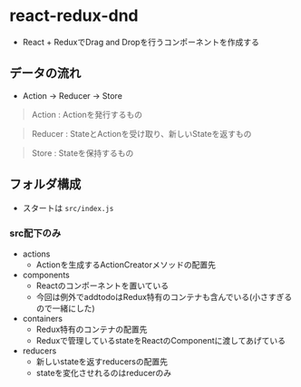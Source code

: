 # react-redux-dnd

* React + ReduxでDrag and Dropを行うコンポーネントを作成する

## データの流れ

* Action -> Reducer -> Store

>Action : Actionを発行するもの

>Reducer : StateとActionを受け取り、新しいStateを返すもの

>Store : Stateを保持するもの

## フォルダ構成

* スタートは ```src/index.js```

### src配下のみ

* actions
    - Actionを生成するActionCreatorメソッドの配置先
* components
    - Reactのコンポーネントを置いている
    - 今回は例外でaddtodoはRedux特有のコンテナも含んでいる(小さすぎるので一緒にした)
* containers
    - Redux特有のコンテナの配置先
    - Reduxで管理しているstateをReactのComponentに渡してあげている
* reducers
    - 新しいstateを返すreducersの配置先
    - stateを変化させれるのはreducerのみ
